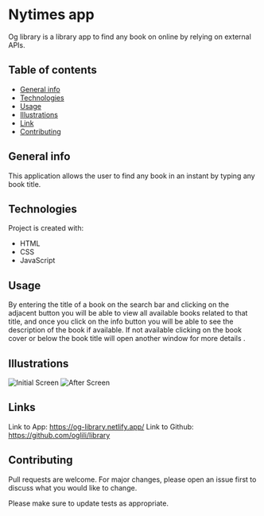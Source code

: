 # Nytimes app
Og library is a library app to find any book on online by relying on external APIs.

## Table of contents
* [General info](#general-info)
* [Technologies](#technologies)
* [Usage](#usage)
* [Illustrations](#illustrations)
* [Link](#illustrations)
* [Contributing](#contributing)

## General info
This application allows the user to find any book in an instant by typing any book title.
	
## Technologies
Project is created with:
* HTML
* CSS
* JavaScript
	
## Usage
By entering the title of a book on the search bar and clicking on the adjacent button you will be able to view all available books related to that title, and once you click on the info button you will be able to see the description of the book if available. If not available clicking on the book cover or below the book title will open another window for more details .

## Illustrations
![Initial Screen](asset/image/app_img1.jpg)    ![After Screen](asset/image/app_img2.jpg)

## Links
Link to App:
https://og-library.netlify.app/
Link to Github:
https://github.com/oglili/library

## Contributing
Pull requests are welcome. For major changes, please open an issue first to discuss what you would like to change.

Please make sure to update tests as appropriate.

